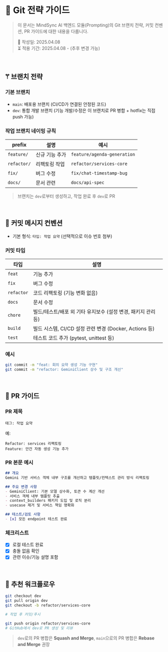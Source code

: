 # 🌿 Git 전략 가이드

> 이 문서는 MindSync AI 백엔드 모듈(Prompting)의 Git 브랜치 전략, 커밋 컨벤션, PR 가이드에 대한 내용을 다룹니다.
>
> 📅 작성일: 2025.04.08  
> ⏳ 적용 기간: 2025.04.08 - (추후 변경 가능)

<br/>

## 𖦥 브랜치 전략

### 기본 브랜치
- `main`: 배포용 브랜치 (CI/CD가 연결된 안정된 코드)
- `dev`: 통합 개발 브랜치 (기능 개발/수정은 이 브랜치로 PR 병합 + hotfix는 직접 push 가능)

### 작업 브랜치 네이밍 규칙
| prefix | 설명 | 예시 |
|--------|------|------|
| `feature/` | 신규 기능 추가 | `feature/agenda-generation` |
| `refactor/` | 리팩토링 작업 | `refactor/services-core` |
| `fix/` | 버그 수정 | `fix/chat-timestamp-bug` |
| `docs/` | 문서 관련 | `docs/api-spec` |

> 브랜치는 `dev`로부터 생성하고, 작업 완료 후 `dev`로 PR

<br/>

## 💬 커밋 메시지 컨벤션

- 기본 형식: `타입: 작업 요약` (선택적으로 이슈 번호 첨부)

### 커밋 타입
| 타입 | 설명                                           |
|------|----------------------------------------------|
| `feat` | 기능 추가                                        |
| `fix` | 버그 수정                                        |
| `refactor` | 코드 리팩토링 (기능 변화 없음)                           |
| `docs` | 문서 수정                                        |
| `chore` | 빌드/테스트/배포 외 기타 유지보수 (설정 변경, 패키지 관리 등)        |
| `build` | 빌드 시스템, CI/CD 설정 관련 변경 (Docker, Actions 등) |
| `test` | 테스트 코드 추가 (pytest, unittest 등)               | 

### 예시
```bash
git commit -m "feat: 회의 요약 생성 기능 구현"
git commit -m "refactor: GeminiClient 상수 및 구조 개선"
```

<br/>

## 📌 PR 가이드

### PR 제목
`태그: 작업 요약`

예:
```
Refactor: services 리팩토링
Feature: 안건 자동 생성 기능 추가
```

### PR 본문 예시
```markdown
## 개요
Gemini 기반 서비스 객체 내부 구조를 개선하고 템플릿/컨텍스트 관리 방식 리팩토링

## 주요 변경 사항
- GeminiClient: 기본 모델 상수화, 토큰 수 계산 개선
- 서비스 객체 내부 템플릿 추출
- context_builders 패키지 도입 및 로직 분리
- usecase 제거 및 서비스 책임 명확화

## 테스트/검토 사항
- [x] 모든 endpoint 테스트 완료
```

### 체크리스트
- [x] 로컬 테스트 완료
- [x] 충돌 없음 확인
- [x] 관련 이슈/기능 설명 포함

<br/>

## 🧪 추천 워크플로우

```bash
git checkout dev
git pull origin dev
git checkout -b refactor/services-core

# 작업 후 커밋/푸시

git push origin refactor/services-core
# GitHub에서 dev로 PR 생성 및 리뷰
```

> `dev`로의 PR 병합은 **Squash and Merge**, `main`으로의 PR 병합은 **Rebase and Merge** 권장

